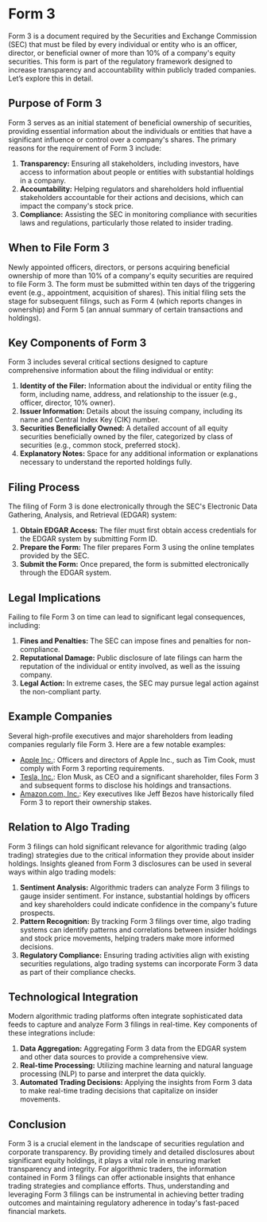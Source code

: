 # Form 3

Form 3 is a document required by the Securities and Exchange Commission (SEC) that must be filed by every individual or entity who is an officer, director, or beneficial owner of more than 10% of a company's equity securities. This form is part of the regulatory framework designed to increase transparency and accountability within publicly traded companies. Let’s explore this in detail.

## Purpose of Form 3

Form 3 serves as an initial statement of beneficial ownership of securities, providing essential information about the individuals or entities that have a significant influence or control over a company's shares. The primary reasons for the requirement of Form 3 include:

1. **Transparency:** Ensuring all stakeholders, including investors, have access to information about people or entities with substantial holdings in a company.
2. **Accountability:** Helping regulators and shareholders hold influential stakeholders accountable for their actions and decisions, which can impact the company's stock price.
3. **Compliance:** Assisting the SEC in monitoring compliance with securities laws and regulations, particularly those related to insider trading.

## When to File Form 3

Newly appointed officers, directors, or persons acquiring beneficial ownership of more than 10% of a company's equity securities are required to file Form 3. The form must be submitted within ten days of the triggering event (e.g., appointment, acquisition of shares). This initial filing sets the stage for subsequent filings, such as Form 4 (which reports changes in ownership) and Form 5 (an annual summary of certain transactions and holdings).

## Key Components of Form 3

Form 3 includes several critical sections designed to capture comprehensive information about the filing individual or entity:

1. **Identity of the Filer:** Information about the individual or entity filing the form, including name, address, and relationship to the issuer (e.g., officer, director, 10% owner).
2. **Issuer Information:** Details about the issuing company, including its name and Central Index Key (CIK) number.
3. **Securities Beneficially Owned:** A detailed account of all equity securities beneficially owned by the filer, categorized by class of securities (e.g., common stock, preferred stock).
4. **Explanatory Notes:** Space for any additional information or explanations necessary to understand the reported holdings fully.

## Filing Process

The filing of Form 3 is done electronically through the SEC's Electronic Data Gathering, Analysis, and Retrieval (EDGAR) system:

1. **Obtain EDGAR Access:** The filer must first obtain access credentials for the EDGAR system by submitting Form ID.
2. **Prepare the Form:** The filer prepares Form 3 using the online templates provided by the SEC.
3. **Submit the Form:** Once prepared, the form is submitted electronically through the EDGAR system.

## Legal Implications

Failing to file Form 3 on time can lead to significant legal consequences, including:

1. **Fines and Penalties:** The SEC can impose fines and penalties for non-compliance.
2. **Reputational Damage:** Public disclosure of late filings can harm the reputation of the individual or entity involved, as well as the issuing company.
3. **Legal Action:** In extreme cases, the SEC may pursue legal action against the non-compliant party.

## Example Companies

Several high-profile executives and major shareholders from leading companies regularly file Form 3. Here are a few notable examples:

- [Apple Inc.](https://investor.apple.com/): Officers and directors of Apple Inc., such as Tim Cook, must comply with Form 3 reporting requirements.
- [Tesla, Inc.](https://ir.tesla.com/): Elon Musk, as CEO and a significant shareholder, files Form 3 and subsequent forms to disclose his holdings and transactions.
- [Amazon.com, Inc.](https://www.aboutamazon.com/): Key executives like Jeff Bezos have historically filed Form 3 to report their ownership stakes.

## Relation to Algo Trading

Form 3 filings can hold significant relevance for algorithmic trading (algo trading) strategies due to the critical information they provide about insider holdings. Insights gleaned from Form 3 disclosures can be used in several ways within algo trading models:

1. **Sentiment Analysis:** Algorithmic traders can analyze Form 3 filings to gauge insider sentiment. For instance, substantial holdings by officers and key shareholders could indicate confidence in the company's future prospects.
2. **Pattern Recognition:** By tracking Form 3 filings over time, algo trading systems can identify patterns and correlations between insider holdings and stock price movements, helping traders make more informed decisions.
3. **Regulatory Compliance:** Ensuring trading activities align with existing securities regulations, algo trading systems can incorporate Form 3 data as part of their compliance checks.

## Technological Integration

Modern algorithmic trading platforms often integrate sophisticated data feeds to capture and analyze Form 3 filings in real-time. Key components of these integrations include:

1. **Data Aggregation:** Aggregating Form 3 data from the EDGAR system and other data sources to provide a comprehensive view.
2. **Real-time Processing:** Utilizing machine learning and natural language processing (NLP) to parse and interpret the data quickly.
3. **Automated Trading Decisions:** Applying the insights from Form 3 data to make real-time trading decisions that capitalize on insider movements.

## Conclusion

Form 3 is a crucial element in the landscape of securities regulation and corporate transparency. By providing timely and detailed disclosures about significant equity holdings, it plays a vital role in ensuring market transparency and integrity. For algorithmic traders, the information contained in Form 3 filings can offer actionable insights that enhance trading strategies and compliance efforts. Thus, understanding and leveraging Form 3 filings can be instrumental in achieving better trading outcomes and maintaining regulatory adherence in today's fast-paced financial markets.